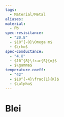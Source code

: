 ```yaml
---
tags:
  - Material/Metal
aliases: 
material:
  - Pb
spec-resisitance:
  - "20.8"
  - $10^{-8}\Omega m$
  - $\rho$
spec-conductance:
  - "4.8"
  - $10^{8}\frac{S}{m}$
  - $\gamma$
temperature-coeff:
  - "42"
  - $10^{-4}\frac{1}{K}$
  - $\alpha$
---
```


# Blei

